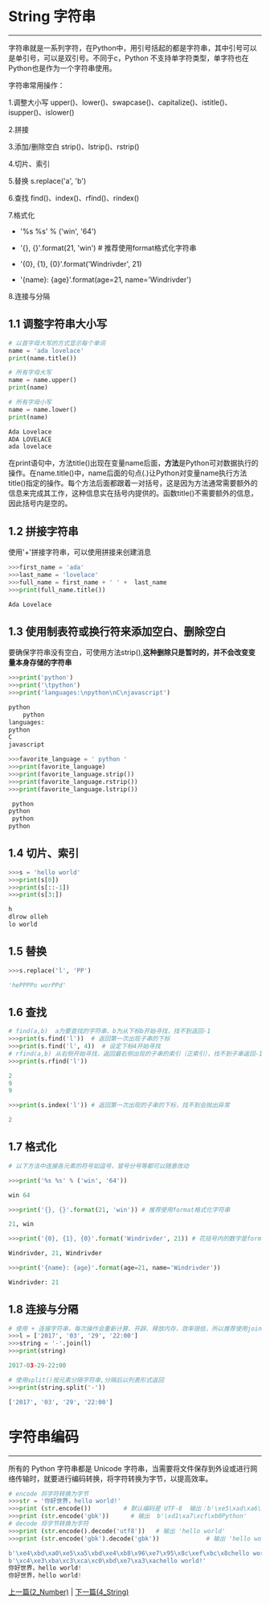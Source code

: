 # String 字符串

--------------

字符串就是一系列字符，在Python中，用引号括起的都是字符串，其中引号可以是单引号，可以是双引号。不同于c，Python 不支持单字符类型，单字符也在Python也是作为一个字符串使用。

字符串常用操作：

1.调整大小写 upper()、lower()、swapcase()、capitalize()、istitle()、isupper()、islower()

2.拼接

3.添加/删除空白 strip()、lstrip()、rstrip()

4.切片、索引

5.替换  s.replace('a', 'b')

6.查找  find()、index()、rfind()、rindex()

7.格式化 

- '%s %s' % ('win', '64')

- '{}, {}'.format(21, 'win') # 推荐使用format格式化字符串

- '{0}, {1}, {0}'.format('Windrivder', 21)

- '{name}: {age}'.format(age=21, name='Windrivder')

8.连接与分隔

## 1.1 调整字符串大小写


```python
# 以首字母大写的方式显示每个单词
name = 'ada lovelace'
print(name.title())

# 所有字母大写
name = name.upper()
print(name)

# 所有字母小写
name = name.lower()
print(name)

Ada Lovelace
ADA LOVELACE
ada lovelace
```


在print语句中，方法title()出现在变量name后面，**方法**是Python可对数据执行的操作。在name.title()中，name后面的句点(.)让Python对变量name执行方法title()指定的操作。每个方法后面都跟着一对括号，这是因为方法通常需要额外的信息来完成其工作，这种信息实在括号内提供的。函数title()不需要额外的信息，因此括号内是空的。

## 1.2 拼接字符串
使用'+'拼接字符串，可以使用拼接来创建消息


```python
>>>first_name = 'ada'
>>>last_name = 'lovelace'
>>>full_name = first_name + ' ' +  last_name
>>>print(full_name.title())

Ada Lovelace
```

    

## 1.3 使用制表符或换行符来添加空白、删除空白

要确保字符串没有空白，可使用方法strip(),**这种删除只是暂时的，并不会改变变量本身存储的字符串**


```python
>>>print('python')
>>>print('\tpython')
>>>print('languages:\npython\nC\njavascript')

python
    python
languages:
python
C
javascript
```
    
```python
>>>favorite_language = ' python '
>>>print(favorite_language)
>>>print(favorite_language.strip())
>>>print(favorite_language.rstrip())
>>>print(favorite_language.lstrip())

 python 
python
 python
python 
```
    

## 1.4 切片、索引


```python
>>>s = 'hello world'
>>>print(s[0])
>>>print(s[::-1])
>>>print(s[3:])

h
dlrow olleh
lo world
```

## 1.5 替换 


```python
>>>s.replace('l', 'PP')

'hePPPPo worPPd'
```

## 1.6 查找


```python
# find(a,b)  a为要查找的字符串，b为从下标b开始寻找，找不到返回-1
>>>print(s.find('l'))  # 返回第一次出现子串的下标
>>>print(s.find('l', 4))  # 设定下标4开始寻找
# rfind(a,b) 从右侧开始寻找，返回最右侧出现的子串的索引（正索引），找不到子串返回-1
>>>print(s.rfind('l')) 

2
9
9
```

```python
>>>print(s.index('l')) # 返回第一次出现的子串的下标，找不到会抛出异常

2
```

## 1.7 格式化


```python
# 以下方法中连接各元素的符号如逗号，冒号分号等都可以随意改动

>>>print('%s %s' % ('win', '64'))

win 64

>>>print('{}, {}'.format(21, 'win')) # 推荐使用format格式化字符串

21, win

>>>print('{0}, {1}, {0}'.format('Windrivder', 21)) # 花括号内的数字是format内的元素的索引

Windrivder, 21, Windrivder

>>>print('{name}: {age}'.format(age=21, name='Windrivder'))

Windrivder: 21
```


## 1.8 连接与分隔


```python
# 使用 + 连接字符串，每次操作会重新计算、开辟、释放内存，效率很低，所以推荐使用join
>>>l = ['2017', '03', '29', '22:00']
>>>string = '-'.join(l)
>>>print(string)

2017-03-29-22:00
```


```python
# 使用split()按元素分隔字符串,分隔后以列表形式返回
>>>print(string.split('-'))

['2017', '03', '29', '22:00']
```

# 字符串编码

------

所有的 Python 字符串都是 Unicode 字符串，当需要将文件保存到外设或进行网络传输时，就要进行编码转换，将字符转换为字节，以提高效率。


```python
# encode 将字符转换为字节
>>>str = '你好世界，hello world!'
>>>print (str.encode())			# 默认编码是 UTF-8  输出：b'\xe5\xad\xa6\xe4\xb9\xa0Python'
>>>print (str.encode('gbk'))      # 输出  b'\xd1\xa7\xcf\xb0Python'
# decode 将字节转换为字符
>>>print (str.encode().decode('utf8'))   # 输出 'hello world'
>>>print (str.encode('gbk').decode('gbk'))             # 输出 'hello world'

b'\xe4\xbd\xa0\xe5\xa5\xbd\xe4\xb8\x96\xe7\x95\x8c\xef\xbc\x8chello world!'
b'\xc4\xe3\xba\xc3\xca\xc0\xbd\xe7\xa3\xachello world!'
你好世界，hello world!
你好世界，hello world!
```

[上一篇(2_Number)](./2_Number.md) \| [下一篇(4_String)](./4_List.md)